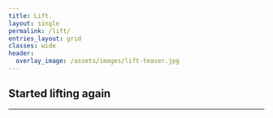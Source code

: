 ```yaml
---
title: Lift.
layout: single
permalink: /lift/
entries_layout: grid
classes: wide
header:
  overlay_image: /assets/images/lift-teaser.jpg
---
```


## Started lifting again

---
